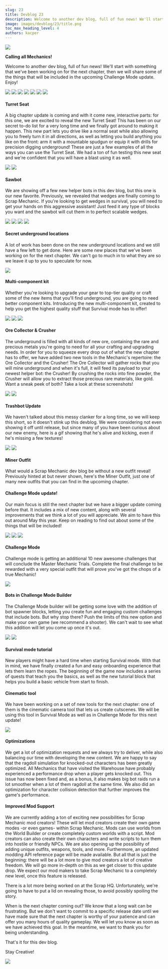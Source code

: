 ```yaml
---
slug: 23
title: Devblog 23
description: Welcome to another dev blog, full of fun news! We'll start with something that we've been working on for the next chapter, then we will share some of the things that will be included in the upcoming Challenge Mode update.
image: images/devblog/23/title.png
toc_max_heading_level: 4
authors: kacper
---
```


![](https://i.imgur.com/rwCiYEI.png)

**Calling all Mechanics!**

Welcome to another dev blog, full of fun news! 
We'll start with something that we've been working on for the next chapter, then we will share some of the things that will be included in the upcoming Challenge Mode update. 
Enjoy!

![](https://i.imgur.com/8X5v78L.gif)
![](https://i.imgur.com/pRJx2Qh.gif)
![](https://i.imgur.com/2ZE7WOn.gif)
![](https://i.imgur.com/ZYveizo.gif)
![](https://i.imgur.com/4bZWq15.gif)
![](https://i.imgur.com/8x7mIUs.png)
![](https://i.imgur.com/wlKDlhW.png)

#### Turret Seat
A big chapter update is coming and with it come new, interactive parts: for this one, we are excited to reveal the new Turret Seat! 
This has been on our secret to-do list for a very long time and we finally got around to making it happen.
This new part lets you drive like a normal seat while also allowing you to freely turn it in all directions, as well as letting you build anything you like on the front: arm it with a mountable spudgun or equip it with drills for precision digging underground! 
These are just a few examples of all the ways you can use the Turret Seat.
We had a ton of fun testing this new seat and we're confident that you will have a blast using it as well.

![](https://i.imgur.com/Eyi0QYH.png)
![](https://i.imgur.com/vjvcL6o.png)

#### Sawbot
We are showing off a few new helper bots in this dev blog, but this one is our new favorite. 
Previously, we revealed that wedges are finally coming to Scrap Mechanic. 
If you're looking to get wedges in survival, you will need to get your hands on this aggressive assistant! 
Just feed it any type of blocks you want and the sawbot will cut them in to perfect scalable wedges.

![](https://i.imgur.com/bxUnQGJ.png)
![](https://i.imgur.com/mVGqkCz.png)
![](https://i.imgur.com/5C1EJvJ.png)
![](https://i.imgur.com/1BJIpoK.png)

#### Secret underground locations
A lot of work has been done on the new underground locations and we still have a few left to get done. 
Here are some new places that we've been working on for the next chapter. 
We can't go to much in to what they are so we leave it up to you to speculate for now. 

![](https://i.imgur.com/lFLxIYB.png)

#### Multi-component kit
Whether you're looking to upgrade your gear to top-tier quality or craft some of the new items that you'll find underground, you are going to need better component kits. 
Introducing the new multi-component kit, created to help you get the highest quality stuff that Survival mode has to offer!

![](https://i.imgur.com/t7AwaJt.png)
![](https://i.imgur.com/R4rpoI2.jpg)
![](https://i.imgur.com/EATWMhB.png)

#### Ore Collector & Crusher
The underground is filled with all kinds of new ore, containing the rare and precious metals you're going to need for all your crafting and upgrading needs. 
In order for you to squeeze every drop out of what the new chapter has to offer, we have added two new tools in the Mechanic's repertoire: the Ore Collector and the Crusher! 
The Ore Collector will gather rocks that you will mine underground and when it's full, it will feed its payload to your newest helper bot: the Crusher!
By crushing the rocks into fine powder, the Crusher will allow you to extract those precious rare materials, like gold. 
Want a sneak peek of both? Take a look at these screenshots!

![](https://i.imgur.com/k4RsjiO.gif)
![](https://i.imgur.com/PsspDya.gif)

#### Trashbot Update
We haven't talked about this messy clanker for a long time, so we will keep this short, so it doesn't stink up this devblog. 
We were considering not even showing it off until release, but since many of you have been curious about our new enemy, here is a gif showing that he's alive and kicking, even if he's missing a few textures!

![](https://i.imgur.com/ZGRiyzI.png)
![](https://i.imgur.com/e8YM4zM.png)

#### Miner Outfit
What would a Scrap Mechanic dev blog be without a new outfit reveal! 
Previously hinted at but never shown, here's the Miner Outfit, just one of many new outfits that you can find in the upcoming chapter.

#### Challenge Mode update!
Our main focus is still the next chapter but we have a bigger update coming before that. 
It includes a mix of new content, along with several improvements that we think a lot of you will appreciate. 
We aim to have this out around May this year. 
Keep on reading to find out about some of the things that will be included!
  
![](https://i.imgur.com/S72bTaD.jpg)
![](https://i.imgur.com/ssWEsfG.jpg)
![](https://i.imgur.com/FxzuEfD.jpg)

#### Challenge Mode
Challenge mode is getting an additional 10 new awesome challenges that will conclude the Master Mechanic Trials. 
Complete the final challenge to be rewarded with a very special outfit that will prove you've got the chops of a true Mechanic!

![](https://i.imgur.com/w8BvI7H.gif)

#### Bots in Challenge Mode Builder
The Challenge Mode builder will be getting some love with the addition of bot spawner blocks, letting you create fun and engaging custom challenges that include bots. 
But why stop there? 
Push the limits of this new option and make your own game (we recommend a shooter). 
We can't wait to see what this addition will let you come up once it's out.

![](https://i.imgur.com/6T17LPD.gif)
![](https://i.imgur.com/n0K7oEf.gif)

#### Survival mode tutorial
New players might have a hard time when starting Survival mode. 
With that in mind, we have finally created a fun and easy onboarding experience that lets them learn the ropes.
The beginning of the game now includes a series of quests that teach you the basics, as well as the new tutorial block that helps you build a basic vehicle from start to finish. 

#### Cinematic tool
We have been working on a set of new tools for the next chapter: one of them is the cinematic camera tool that lets us create cutscenes.
We will be using this tool in Survival Mode as well as in Challenge Mode for this next update!

![](https://i.imgur.com/nt0LERS.gif)

#### Optimizations
We get a lot of optimization requests and we always try to deliver, while also balancing our time with developing the new content. 
We are happy to say that the ragdoll simulation for knocked-out characters has been greatly optimized. 
All Mechanics that have visited the Warehouse have probably experienced a performance drop when a player gets knocked out. 
This issue has now been fixed and, as a bonus, it also makes big bot raids run a lot smoother when a lot of them ragdoll at the same time. 
We also did an optimization for character collision detection that further improves the game's performance.

#### Improved Mod Support
We are currently adding a ton of exciting new possibilities for Scrap Mechanic mod creators!
These will let mod creators create their own game modes -or even games- within Scrap Mechanic. 
Mods can use worlds from the World Builder or create completely custom worlds with a script. 
Mod creators can also create their own characters and write scripts to turn them into hostile or friendly NPCs. 
We are also opening up the possibility of adding unique outfits, weapons, tools, and more. 
Furthermore, an updated modding API reference page will be made available. 
But all that is just the beginning: there will be a lot more to give mod creators a lot of creative freedom. 
We will go more in-depth on this as we get closer to this update drop.
We expect our mod makers to take Scrap Mechanic to a completely new level, once this feature is released. 

There is a lot more being worked on at the Scrap HQ. 
Unfortunately, we're going to have to put a lid on revealing those, to avoid possibly spoiling the story. 

When is the next chapter coming out?
We know that a long wait can be frustrating. 
But we don't want to commit to a specific release date until we have made sure that the next chapter is worthy of your patience and can offer you many hours of quality gameplay. 
We will let you know as soon as we have achieved this goal. In the meantime, we want to thank you for being understanding. 

That's it for this dev blog. 

Stay Creative!

![](https://i.imgur.com/969Ed1Z.gif)